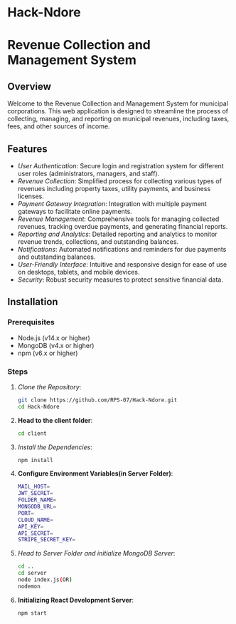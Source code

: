 # Hack-Ndore

# Revenue Collection and Management System

## Overview

Welcome to the Revenue Collection and Management System for municipal corporations. This web application is designed to streamline the process of collecting, managing, and reporting on municipal revenues, including taxes, fees, and other sources of income.

## Features

- _User Authentication_: Secure login and registration system for different user roles (administrators, managers, and staff).
- _Revenue Collection_: Simplified process for collecting various types of revenues including property taxes, utility payments, and business licenses.
- _Payment Gateway Integration_: Integration with multiple payment gateways to facilitate online payments.
- _Revenue Management_: Comprehensive tools for managing collected revenues, tracking overdue payments, and generating financial reports.
- _Reporting and Analytics_: Detailed reporting and analytics to monitor revenue trends, collections, and outstanding balances.
- _Notifications_: Automated notifications and reminders for due payments and outstanding balances.
- _User-Friendly Interface_: Intuitive and responsive design for ease of use on desktops, tablets, and mobile devices.
- _Security_: Robust security measures to protect sensitive financial data.

## Installation

### Prerequisites

- Node.js (v14.x or higher)
- MongoDB (v4.x or higher)
- npm (v6.x or higher)

### Steps

1. _Clone the Repository_:
   ```sh
   git clone https://github.com/RPS-07/Hack-Ndore.git
   cd Hack-Ndore
2. **Head to the client folder**:
   ```sh
   cd client
3. _Install the Dependencies_:
   ```sh
   npm install
4. **Configure Environment Variables(in Server Folder)**:
   ```sh
   MAIL_HOST=
   JWT_SECRET=
   FOLDER_NAME=
   MONGODB_URL=
   PORT=
   CLOUD_NAME=
   API_KEY=
   API_SECRET=
   STRIPE_SECRET_KEY=
5. _Head to Server Folder and initialize MongoDB Server_:
   ```sh
   cd ..
   cd server
   node index.js(OR)
   nodemon
6. **Initializing React Development Server**:
   ```sh
   npm start
